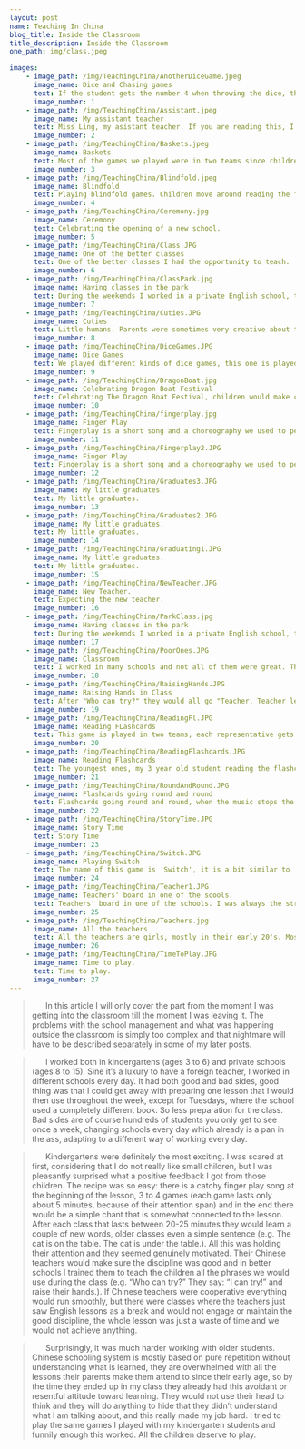 ```yaml
---
layout: post
name: Teaching In China
blog_title: Inside the Classroom
title_description: Inside the Classroom
one_path: img/class.jpeg

images:
    - image_path: /img/TeachingChina/AnotherDiceGame.jpeg
      image_name: Dice and Chasing games
      text: If the student gets the number 4 when throwing the dice, the other student standing on place number 4 can chase her. Otherwise, she just reads the flashcard. 
      image_number: 1
    - image_path: /img/TeachingChina/Assistant.jpeg
      image_name: My assistant teacher
      text: Miss Ling, my asistant teacher. If you are reading this, I want you to know that you and Mrs. Lee made my life so much easier, thank you for your help, I couldn't do it without you. 
      image_number: 2
    - image_path: /img/TeachingChina/Baskets.jpeg
      image_name: Baskets
      text: Most of the games we played were in two teams since children at this age really like to compete. So does this game, if the children can read the flashcard correctly they get a try at throwing the ball in their basket, at the end of the game we count the balls in the baskets and the team with more scores win. 
      image_number: 3
    - image_path: /img/TeachingChina/Blindfold.jpeg
      image_name: Blindfold
      text: Playing blindfold games. Children move around reading the flashcards, When I yell 'down!' they squat down and the kid in the middle that is blindfolded is trying to find the nearest kid and if he/she can guess who it is then the other kid goes in the middle and the game continues. 
      image_number: 4
    - image_path: /img/TeachingChina/Ceremony.jpg
      image_name: Ceremony
      text: Celebrating the opening of a new school. 
      image_number: 5
    - image_path: /img/TeachingChina/Class.JPG
      image_name: One of the better classes 
      text: One of the better classes I had the opportunity to teach.
      image_number: 6
    - image_path: /img/TeachingChina/ClassPark.jpg
      image_name: Having classes in the park
      text: During the weekends I worked in a private English school, the weather was nice so we decided to have a class in the nearby park. 
      image_number: 7
    - image_path: /img/TeachingChina/Cuties.JPG
      image_name: Cuties
      text: Little humans. Parents were sometimes very creative about their outfit. 
      image_number: 8
    - image_path: /img/TeachingChina/DiceGames.JPG
      image_name: Dice Games
      text: We played different kinds of dice games, this one is played in pair, they throw the dice and move forward reading all the flashcards they step on. The first student to reach the end wins. 
      image_number: 9
    - image_path: /img/TeachingChina/DragonBoat.jpg
      image_name: Celebrating Dragon Boat Festival
      text: Celebrating The Dragon Boat Festival, children would make cardboard boats and race in them. 
      image_number: 10
    - image_path: /img/TeachingChina/fingerplay.jpg
      image_name: Finger Play
      text: Fingerplay is a short song and a choreography we used to perform at the begining of the class, the point was to prepare the student for the class. 
      image_number: 11
    - image_path: /img/TeachingChina/Fingerplay2.JPG
      image_name: Finger Play
      text: Fingerplay is a short song and a choreography we used to perform at the begining of the class, the point was to prepare the student for the class. 
      image_number: 12
    - image_path: /img/TeachingChina/Graduates3.JPG
      image_name: My little graduates. 
      text: My little graduates. 
      image_number: 13
    - image_path: /img/TeachingChina/Graduates2.JPG
      image_name: My little graduates. 
      text: My little graduates. 
      image_number: 14
    - image_path: /img/TeachingChina/Graduating1.JPG
      image_name: My little graduates. 
      text: My little graduates. 
      image_number: 15
    - image_path: /img/TeachingChina/NewTeacher.JPG
      image_name: New Teacher. 
      text: Expecting the new teacher. 
      image_number: 16
    - image_path: /img/TeachingChina/ParkClass.jpg
      image_name: Having classes in the park
      text: During the weekends I worked in a private English school, the weather was nice so we decided to have a class in the nearby park. 
      image_number: 17
    - image_path: /img/TeachingChina/PoorOnes.JPG
      image_name: Classroom
      text: I worked in many schools and not all of them were great. This is my classroom in the poorest one I've worked in. Children were really smart and well behaved though. 
      image_number: 18
    - image_path: /img/TeachingChina/RaisingHands.JPG
      image_name: Raising Hands in Class
      text: After "Who can try?" they would all go "Teacher, Teacher let me try!" and raise their hands. 
      image_number: 19
    - image_path: /img/TeachingChina/ReadingFl.JPG
      image_name: Reading FLashcards
      text: This game is played in two teams, each representative gets three paper balls they try to throw them so that it would land on one of the flashcards. If they can read that flashcard, their team gets a point.  
      image_number: 20
    - image_path: /img/TeachingChina/ReadingFlashcards.JPG
      image_name: Reading Flashcards
      text: The youngest ones, my 3 year old student reading the flashcards.
      image_number: 21
    - image_path: /img/TeachingChina/RoundAndRound.JPG
      image_name: Flashcards going round and round
      text: Flashcards going round and round, when the music stops the kid who holds them has to read it. 
      image_number: 22
    - image_path: /img/TeachingChina/StoryTime.JPG
      image_name: Story Time
      text: Story Time
      image_number: 23
    - image_path: /img/TeachingChina/Switch.JPG
      image_name: Playing Switch
      text: The name of this game is 'Switch', it is a bit similar to 'Music chairs'. Children would stand in two lines next to chairs and read the flashcards I am showing them. When I say 'Swich' they would run to the opposite line and sit on a chair. Of course there was always one chair missing and a kid without it would leave the game. 
      image_number: 24
    - image_path: /img/TeachingChina/Teacher1.JPG
      image_name: Teachers' board in one of the scools. 
      text: Teachers' board in one of the schools. I was always the strange one, not only because of the race. 
      image_number: 25
    - image_path: /img/TeachingChina/Teachers.jpg
      image_name: All the teachers
      text: All the teachers are girls, mostly in their early 20's. Most of them never came back to work after getting married. 
      image_number: 26
    - image_path: /img/TeachingChina/TimeToPlay.JPG
      image_name: Time to play.
      text: Time to play.
      image_number: 27
---
```


>&nbsp;&nbsp;&nbsp;&nbsp;&nbsp;&nbsp;In this article I will only cover the part from the moment I was getting into the classroom till the moment I was leaving it. The problems with the school management and what was happening outside the classroom is simply too complex and that nightmare will have to be described separately in some of my later posts. 

>&nbsp;&nbsp;&nbsp;&nbsp;&nbsp;&nbsp;I worked both in kindergartens (ages 3 to 6) and private schools (ages 8 to 15). Sine it’s a luxury to have a foreign teacher, I worked in different schools every day. It had both good and bad sides, good thing was that I could get away with preparing one lesson that I would then use throughout the week, except for Tuesdays, where the school used a completely different book. So less preparation for the class. Bad sides are of course hundreds of students you only get to see once a week, changing schools every day which already is a pan in the ass, adapting to a different way of working every day. 

>&nbsp;&nbsp;&nbsp;&nbsp;&nbsp;&nbsp;Kindergartens were definitely the most exciting. I was scared at first, considering that I do not really like small children, but I was pleasantly surprised what a positive feedback I got from those children. The recipe was so easy: there is a catchy finger play song at the beginning of the lesson, 3 to 4 games (each game lasts only about 5 minutes, because of their attention span) and in the end there would be a simple chant that is somewhat connected to the lesson. After each class that lasts between 20-25 minutes they would learn a couple of new words, older classes even a simple sentence (e.g. The cat is on the table. The cat is under the table.). All this was holding their attention and they seemed genuinely motivated. Their Chinese teachers would make sure the discipline was good and in better schools I trained them to teach the children all the phrases we would use during the class (e.g. “Who can try?” They say: “I can try!” and raise their hands.). If Chinese teachers were cooperative everything would run smoothly, but there were classes where the teachers just saw English lessons as a break and would not engage or maintain the good discipline, the whole lesson was just a waste of time and we would not achieve anything. 

>&nbsp;&nbsp;&nbsp;&nbsp;&nbsp;&nbsp;Surprisingly, it was much harder working with older students. Chinese schooling system is mostly based on pure repetition without understanding what is learned, they are overwhelmed with all the lessons their parents make them attend to since their early age, so by the time they ended up in my class they already had this avoidant or resentful attitude toward learning. They would not use their head to think and they will do anything to hide that they didn’t understand what I am talking about, and this really made my job hard. I tried to play the same games I played with my kindergarten students and funnily enough this worked. All the children deserve to play. 